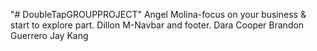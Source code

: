 "# DoubleTapGROUPPROJECT" 
Angel Molina-focus on your business & start to explore part.
Dillon M-Navbar and footer.
Dara Cooper
Brandon Guerrero
Jay Kang
